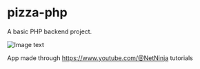 # pizza-php

A basic PHP backend project.

![Image text](https://github.com/lucas-jb/pizza-php/blob/master/.img/one.jpg)

App made through https://www.youtube.com/@NetNinja tutorials
